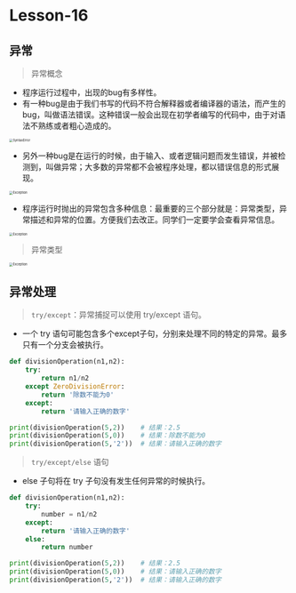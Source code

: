 # **Lesson-16**

## **异常**

> 异常概念

- 程序运行过程中，出现的bug有多样性。
- 有一种bug是由于我们书写的代码不符合解释器或者编译器的语法，而产生的bug，叫做语法错误。这种错误一般会出现在初学者编写的代码中，由于对语法不熟练或者粗心造成的。
  
<img src='_media/2-16-1.png' alt='SyntaxError' style='zoom:40%;'/>

- 另外一种bug是在运行的时候，由于输入、或者逻辑问题而发生错误，并被检测到，叫做异常；大多数的异常都不会被程序处理，都以错误信息的形式展现。

<img src='_media/2-16-2.png' alt=' Exception' style='zoom:40%;'/>

- 程序运行时抛出的异常包含多种信息：最重要的三个部分就是：异常类型，异常描述和异常的位置。方便我们去改正。同学们一定要学会查看异常信息。

<img src='_media/2-16-3.png' alt=' Exception' style='zoom:40%;'/>

> 异常类型

<img src='_media/2-16-4.png' alt=' Exception' style='zoom:40%;'/>

## **异常处理**

> `try/except`：异常捕捉可以使用 try/except 语句。

- 一个 try 语句可能包含多个except子句，分别来处理不同的特定的异常。最多只有一个分支会被执行。

```python
def divisionOperation(n1,n2):
    try:
        return n1/n2
    except ZeroDivisionError:
        return '除数不能为0'
    except:
        return '请输入正确的数字'

print(divisionOperation(5,2))    # 结果：2.5
print(divisionOperation(5,0))    # 结果：除数不能为0
print(divisionOperation(5,'2'))  # 结果：请输入正确的数字
```

> `try/except/else` 语句

- else 子句将在 try 子句没有发生任何异常的时候执行。

```python
def divisionOperation(n1,n2):
    try:
        number = n1/n2
    except:
        return '请输入正确的数字'
    else:
        return number

print(divisionOperation(5,2))    # 结果：2.5
print(divisionOperation(5,0))    # 结果：请输入正确的数字
print(divisionOperation(5,'2'))  # 结果：请输入正确的数字
```
